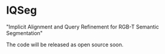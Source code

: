 # IQSeg
"Implicit Alignment and Query Refinement for RGB-T Semantic Segmentation"




The code will be released as open source soon.
